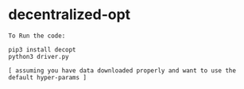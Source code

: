# decentralized-opt


```
To Run the code:

pip3 install decopt
python3 driver.py

[ assuming you have data downloaded properly and want to use the default hyper-params ]
```
